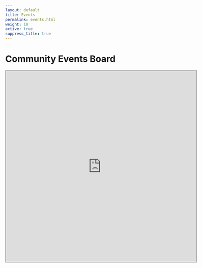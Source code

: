 ```yaml
---
layout: default
title: Events
permalink: events.html
weight: 10
active: true
suppress_title: true
---
```


<script>
  mixpanel.track("Events Page");
</script>

# Community Events Board

<div>
	<iframe src="https://calendar.google.com/calendar/embed?showTabs=0&amp;showCalendars=0&amp;showTz=0&amp;mode=AGENDA&amp;height=600&amp;wkst=1&amp;bgcolor=%23FFFFFF&amp;src=richlandborough%40gmail.com&amp;color=%231B887A&amp;ctz=America%2FNew_York" style="border:solid 1px #777" width="600" height="600" frameborder="0" scrolling="no"></iframe>
</div>
